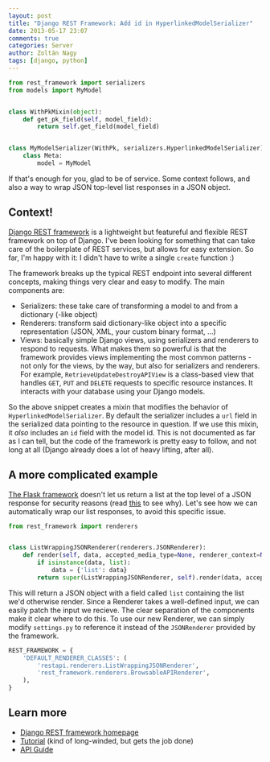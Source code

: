 ```yaml
---
layout: post
title: "Django REST Framework: Add id in HyperlinkedModelSerializer"
date: 2013-05-17 23:07
comments: true
categories: Server
author: Zoltán Nagy
tags: [django, python]
---
```


```python
from rest_framework import serializers
from models import MyModel


class WithPkMixin(object):
    def get_pk_field(self, model_field):
        return self.get_field(model_field)


class MyModelSerializer(WithPk, serializers.HyperlinkedModelSerializer):
    class Meta:
        model = MyModel
```


If that's enough for you, glad to be of service. Some context follows, and also a way to wrap JSON top-level list responses in a JSON object.

<!-- more -->

## Context!

[Django REST framework][1] is a lightweight but featureful and flexible REST framework on top of Django. I've been looking for something that can take care of the boilerplate of REST services, but allows for easy extension. So far, I'm happy with it: I didn't have to write a single `create` function :)

The framework breaks up the typical REST endpoint into several different concepts, making things very clear and easy to modify. The main components are:

 * Serializers: these take care of transforming a model to and from a dictionary (-like object)
 * Renderers: transform said dictionary-like object into a specific representation (JSON, XML, your custom binary format, ...)
 * Views: basically simple Django views, using serializers and renderers to respond to requests. What makes them so powerful is that the framework provides views implementing the most common patterns - not only for the views, by the way, but also for serializers and renderers. For example, `RetrieveUpdateDestroyAPIView` is a class-based view that handles `GET`, `PUT` and `DELETE` requests to specific resource instances. It interacts with your database using your Django models.

So the above snippet creates a mixin that modifies the behavior of `HyperlinkedModelSerializer`. By default the serializer includes a `url` field in the serialized data pointing to the resource in question. If we use this mixin, it _also_ includes an `id` field with the model id. This is not documented as far as I can tell, but the code of the framework is pretty easy to follow, and not long at all (Django already does a lot of heavy lifting, after all).

## A more complicated example

[The Flask framework][2] doesn't let us return a list at the top level of a JSON response for security reasons (read [this][3] to see why). Let's see how we can automatically wrap our list responses, to avoid this specific issue.

```python renderers.py
from rest_framework import renderers


class ListWrappingJSONRenderer(renderers.JSONRenderer):
    def render(self, data, accepted_media_type=None, renderer_context=None):
        if isinstance(data, list):
            data = {'list': data}
        return super(ListWrappingJSONRenderer, self).render(data, accepted_media_type, renderer_context)
```

This will return a JSON object with a field called `list` containing the list we'd otherwise render. Since a Renderer takes a well-defined input, we can easily patch the input we recieve. The clear separation of the components make it clear where to do this. To use our new Renderer, we can simply modify `settings.py` to reference it instead of the `JSONRenderer` provided by the framework.

```python settings.py
REST_FRAMEWORK = {
    'DEFAULT_RENDERER_CLASSES': (
        'restapi.renderers.ListWrappingJSONRenderer',
        'rest_framework.renderers.BrowsableAPIRenderer',
    ),
}
```

## Learn more

 * [Django REST framework homepage][1]
 * [Tutorial][5] (kind of long-winded, but gets the job done)
 * [API Guide][4]

 [1]: http://django-rest-framework.org/
 [2]: http://flask.pocoo.org/
 [3]: http://flask.pocoo.org/docs/security/#json-security
 [4]: http://django-rest-framework.org/#api-guide
 [5]: http://django-rest-framework.org/#tutorial
